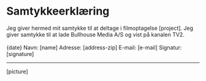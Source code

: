 # Samtykkeerklæring
Jeg giver hermed mit samtykke til at deltage i filmoptagelse [project]. Jeg giver samtykke til at lade Bullhouse Media A/S og vist på kanalen TV2.
</br>
</br>
{date}
Navn: [name]
Adresse: [address-zip]
E-mail: [e-mail]
Signatur:
</br>
[signature]
____________________________
[picture]
